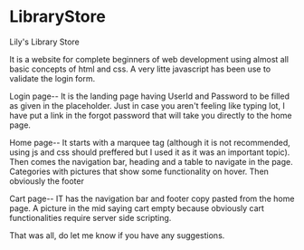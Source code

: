 # LibraryStore
Lily's Library Store

It is a website for complete beginners of web development using almost all basic concepts of html and css. A very litte javascript has been use to validate the login form.

Login page--
It is the landing page having UserId and Password to be filled as given in the placeholder. Just in case you aren't feeling like typing lot, I have put a link in the forgot password that will take you directly to the home page.

Home page--
It starts with a marquee tag (although it is not recommended, using js and css should preffered but I used it as it was an important topic).
Then comes the navigation bar, heading and a table to navigate in the page.
Categories with pictures that show some functionality on hover.
Then obviously the footer

Cart page--
IT has the navigation bar and footer copy pasted from the home page.
A picture in the mid saying cart empty because obviously cart functionalities require server side scripting.

That was all, do let me know if you have any suggestions.

